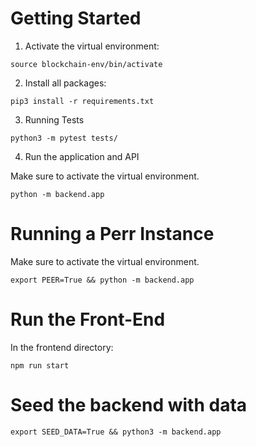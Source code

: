 # Getting Started

1. Activate the virtual environment:
```
source blockchain-env/bin/activate
```
2. Install all packages:
```
pip3 install -r requirements.txt
```

3. Running Tests

```
python3 -m pytest tests/
```

4. Run the application and API

Make sure to activate the virtual environment.

```
python -m backend.app
```

# Running a Perr Instance

Make sure to activate the virtual environment.

```
export PEER=True && python -m backend.app
```

# Run the Front-End

In the frontend directory:
```
npm run start
```

# Seed the backend with data

```
export SEED_DATA=True && python3 -m backend.app
```
